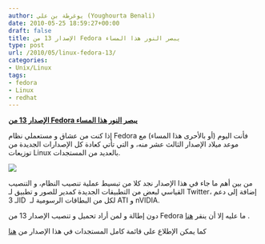 ```yaml
---
author: يوغرطة بن علي (Youghourta Benali)
date: 2010-05-25 18:59:27+00:00
draft: false
title: الإصدار 13 من Fedora يبصر النور هذا المساء
type: post
url: /2010/05/linux-fedora-13/
categories:
- Unix/Linux
tags:
- fedora
- Linux
- redhat
---
```


[**الإصدار 13 من Fedora يبصر النور هذا المساء**](http://www.it-scoop.com/2010/05/linux-fedora-13/)


إذا كنت من عشاق و مستعملي نظام Fedora فأنت اليوم (أو بالأحرى هذا المساء) مع موعد ميلاد الإصدار الثالث عشر منه، و التي تأتي كعادة كل الإصدارات الجديدة من توزيعات Linux بالعديد من المستجدات.


[
](http://www.it-scoop.com/2010/05/linux-fedora-13/)[![](https://fedoraproject.org/static/images/banners/f13release.png)
](http://www.it-scoop.com/2010/05/linux-fedora-13/)


من بين أهم ما جاء في هذا الإصدار نجد كلا من تبسيط عملية تنصيب النظام، و التنصيب القياسي لبعض من التطبيقات الجديدة كمدير للصور و تطبيق لـ Twitter، إضافة إلى دعم الـ 3D  لكل من البطاقات الرسومية لـ ATI و nVIDIA.

دون إطالة و لمن أراد تحميل و تنصيب الإصدار 13 من Fedora ما عليه إلا أن ينقر [هنا](http://fedoraproject.org/get-fedora) .

كما يمكن الإطلاع على قائمة كامل المستجدات في هذا الإصدار من [هنا](http://fedoraproject.org/wiki/Fedora_13_announcement?F13an)
